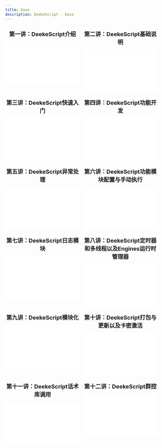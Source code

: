```yaml
---
title: base
description: DeekeScript - base
---
```


<style>
.main2{
    display: flex;
    flex-wrap: wrap;  /* 允许换行 */
    gap: 10px;        /* 元素间距，可选 */
}

.video-container {
    width: 49%; /* 宽度自适应 */
    flex: 0 0 calc(50% - 10px);
    margin-top: 12px;
}

.video-container > div:nth-child(1){
    position: relative;
    width: 100%;
}

.video-container > div:nth-child(2){
    position: relative;
    width: 100%;
    padding-bottom: 56.15%;
    height: 0;
}
.video-container iframe {
    position: absolute;
    width: 100%;
    height: 100%;
    border: 0;
}

.video-container > div:nth-child(1) {
    font-size: 18px;
    font-weight: bold;
    margin-bottom: 12px;
    text-align: center;
}
</style>
<div class="main2">
    <div class="video-container">
        <div>第一讲：DeekeScript介绍</div>
        <div>
            <iframe src="//player.bilibili.com/player.html?isOutside=true&aid=115027981898564&bvid=BV11Pb7zyEHH&cid=31698521810&p=1" scrolling="no" border="0" frameborder="no" framespacing="0" allowfullscreen="true"></iframe>
        </div>
    </div>
    <div class="video-container"> 
        <div>第二讲：DeekeScript基础说明</div>
        <div>
            <iframe src="//player.bilibili.com/player.html?isOutside=true&aid=115028233557530&bvid=BV1fvbjzeEBJ&cid=31699567159&p=1" scrolling="no" border="0" frameborder="no" framespacing="0" allowfullscreen="true"></iframe>
        </div>
    </div>
    <div class="video-container"> 
        <div>第三讲：DeekeScript快速入门</div>
        <div>
            <iframe src="//player.bilibili.com/player.html?isOutside=true&aid=115033904254990&bvid=BV1Gsbsz5Ewc&cid=31723029664&p=1" scrolling="no" border="0" frameborder="no" framespacing="0" allowfullscreen="true"></iframe>
        </div>
    </div>
    <div class="video-container"> 
        <div>第四讲：DeekeScript功能开发</div>
        <div>
            <iframe src="//player.bilibili.com/player.html?isOutside=true&aid=115186962796734&bvid=BV1S9Hqz4Eet&cid=32320324772&p=1" scrolling="no" border="0" frameborder="no" framespacing="0" allowfullscreen="true"></iframe>
        </div>
    </div>
    <div class="video-container"> 
        <div>第五讲：DeekeScript异常处理</div>
        <div>
            <iframe src="//player.bilibili.com/player.html?isOutside=true&aid=115198136490223&bvid=BV1RzpnzdE9r&cid=32364954969&p=1" scrolling="no" border="0" frameborder="no" framespacing="0" allowfullscreen="true"></iframe>
        </div>
    </div>
    <div class="video-container"> 
        <div>第六讲：DeekeScript功能模块配置与手动执行</div>
        <div>
            <iframe src="//player.bilibili.com/player.html?isOutside=true&aid=115198169979312&bvid=BV1ekpnz9EPU&cid=32365085908&p=1" scrolling="no" border="0" frameborder="no" framespacing="0" allowfullscreen="true"></iframe>
        </div>
    </div>
    <div class="video-container"> 
        <div>第七讲：DeekeScript日志模块</div>
        <div>
            <iframe src="//player.bilibili.com/player.html?isOutside=true&aid=115198471970561&bvid=BV1SupnzjE1E&cid=32365805592&p=1" scrolling="no" border="0" frameborder="no" framespacing="0" allowfullscreen="true"></iframe>
        </div>
    </div>
    <div class="video-container"> 
        <div>第八讲：DeekeScript定时器和多线程以及Engines运行时管理器</div>
        <div>
            <iframe src="//player.bilibili.com/player.html?isOutside=true&aid=115209175831080&bvid=BV1D6pqzFEzA&cid=32405719103&p=1" scrolling="no" border="0" frameborder="no" framespacing="0" allowfullscreen="true"></iframe>
        </div>
    </div>
    <div class="video-container"> 
        <div>第九讲：DeekeScript模块化</div>
        <div>
            <iframe src="//player.bilibili.com/player.html?isOutside=true&aid=115213990957090&bvid=BV1Qvp2zsEJi&cid=32423348387&p=1" scrolling="no" border="0" frameborder="no" framespacing="0" allowfullscreen="true"></iframe>
        </div>
    </div>
    <div class="video-container"> 
        <div>第十讲：DeekeScript打包与更新以及卡密激活</div>
        <div>
            <iframe src="//player.bilibili.com/player.html?isOutside=true&aid=115243099362815&bvid=BV1D2JRzMEtQ&cid=32540199541&p=1" scrolling="no" border="0" frameborder="no" framespacing="0" allowfullscreen="true"></iframe>
        </div>
    </div>
    <div class="video-container"> 
        <div>第十一讲：DeekeScript话术库调用</div>
        <div>
            <iframe src="//player.bilibili.com/player.html?isOutside=true&aid=115248971388926&bvid=BV1FrnAzyEfi&cid=32563201364&p=1" scrolling="no" border="0" frameborder="no" framespacing="0" allowfullscreen="true"></iframe>
        </div>
    </div>
    <div class="video-container"> 
        <div>第十二讲：DeekeScript群控</div>
        <div>
            <iframe src="//player.bilibili.com/player.html?isOutside=true&aid=115259926974646&bvid=BV1FFnWzPEJa&cid=32607307225&p=1" scrolling="no" border="0" frameborder="no" framespacing="0" allowfullscreen="true"></iframe>
        </div>
    </div>
</div>
